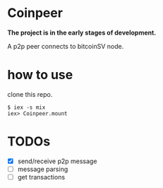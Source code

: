 # Coinpeer

**The project is in the early stages of development.**

A p2p peer connects to bitcoinSV node.

# how to use

clone this repo.

```
$ iex -s mix
iex> Coinpeer.mount
```

# TODOs

- [x] send/receive p2p message
- [ ] message parsing
- [ ] get transactions